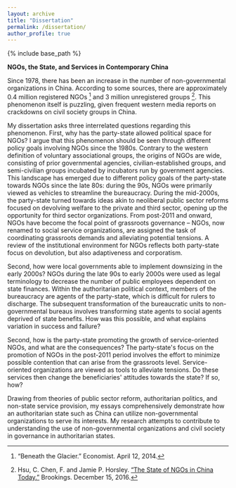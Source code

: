 ```yaml
---
layout: archive
title: "Dissertation"
permalink: /dissertation/
author_profile: true
---
```


{% include base_path %}

**NGOs, the State, and Services in Contemporary China**

Since 1978, there has been an increase in the number of non-governmental organizations in China. According to some sources, there are approximately 0.4 million registered NGOs [^1] and 3 million unregistered groups [^2]. This phenomenon itself is puzzling, given frequent western media reports on crackdowns on civil society groups in China.

My dissertation asks three interrelated questions regarding this phenomenon. First, why has the party-state allowed political space for NGOs? I argue that this phenomenon should be seen through different policy goals involving NGOs since the 1980s. Contrary to the western definition of voluntary associational groups, the origins of NGOs are wide, consisting of prior governmental agencies, civilian-established groups, and semi-civilian groups incubated by incubators run by government agencies. This landscape has emerged due to different policy goals of the party-state towards NGOs since the late 80s: during the 90s, NGOs were primarily viewed as vehicles to streamline the bureaucracy. During the mid-2000s, the party-state turned towards ideas akin to neoliberal public sector reforms focused on devolving welfare to the private and third sector, opening up the opportunity for third sector organizations. From post-2011 and onward, NGOs have become the focal point of grassroots governance – NGOs, now renamed to social service organizations, are assigned the task of coordinating grassroots demands and alleviating potential tensions. A review of the institutional environment for NGOs reflects both party-state focus on devolution, but also adaptiveness and corporatism.

Second, how were local governments able to implement downsizing in the early 2000s? NGOs during the late 90s to early 2000s were used as legal terminology to decrease the number of public employees dependent on state finances. Within the authoritarian political context, members of the bureaucracy are agents of the party-state, which is difficult for rulers to discharge. The subsequent transformation of the bureaucratic units to non-governmental bureaus involves transforming state agents to social agents deprived of state benefits. How was this possible, and what explains variation in success and failure?

Second, how is the party-state promoting the growth of service-oriented NGOs, and what are the consequences? The party-state's focus on the promotion of NGOs in the post-2011 period involves the effort to minimize possible contention that can arise from the grassroots level. Service-oriented organizations are viewed as tools to alleviate tensions. Do these services then change the beneficiaries' attitudes towards the state? If so, how?

Drawing from theories of public sector reform, authoritarian politics, and non-state service provision, my essays comprehensively demonstrate how an authoritarian state such as China can utilize non-governmental organizations to serve its interests. My research attempts to contribute to understanding the use of non-governmental organizations and civil society in governance in authoritarian states.

[^1]: “Beneath the Glacier.” Economist. April 12, 2014.

[^2]: Hsu, C. Chen, F. and Jamie P. Horsley. [“The State of NGOs in China Today.”](https://www.brookings.edu/blog/up-front/2016/12/15/the-state-of-ngos-in-china-today/) Brookings. December 15, 2016.
